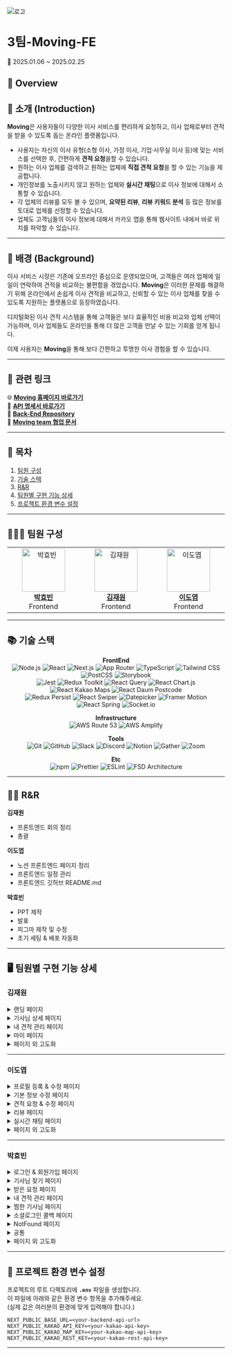 ![로고](https://www.moving.wiki/_next/static/media/logo-icon-text.a208f1f3.svg)</br>
# 3팀-Moving-FE</br>
📅 2025.01.06 ~ 2025.02.25 </br>

## 📣 Overview

## 📖 소개 (Introduction)

**Moving**은 사용자들이 다양한 이사 서비스를 편리하게 요청하고, 이사 업체로부터 견적을 받을 수 있도록 돕는 온라인 플랫폼입니다. 
- 사용자는 자신의 이사 유형(소형 이사, 가정 이사, 기업·사무실 이사 등)에 맞는 서비스를 선택한 후, 간편하게 **견적 요청**을할 수 있습니다.
- 원하는 이사 업체를 검색하고 원하는 업체에 **직접 견적 요청**을 할 수 있는 기능을 제공합니다.
- 개인정보를 노출시키지 않고 원하는 업체와 **실시간 채팅**으로 이사 정보에 대해서 소통할 수 있습니다.
- 각 업체의 리뷰를 모두 볼 수 있으며, **요약된 리뷰**, **리뷰 키워드 분석** 등 많은 정보를 토대로 업체를 선정할 수 있습니다.
- 업체도 고객님들의 이사 정보에 대해서 카카오 맵을 통해 웹사이트 내에서 바로 위치를 파악할 수 있습니다.

---

## 🚚 배경 (Background)

이사 서비스 시장은 기존에 오프라인 중심으로 운영되었으며, 고객들은 여러 업체에 일일이 연락하여 견적을 비교하는 불편함을 겪었습니다. **Moving**은 이러한 문제를 해결하기 위해 온라인에서 손쉽게 이사 견적을 비교하고, 신뢰할 수 있는 이사 업체를 찾을 수 있도록 지원하는 플랫폼으로 등장하였습니다.</br>

디지털화된 이사 견적 시스템을 통해 고객들은 보다 효율적인 비용 비교와 업체 선택이 가능하며, 이사 업체들도 온라인을 통해 더 많은 고객을 만날 수 있는 기회를 얻게 됩니다.

이제 사용자는 **Moving**을 통해 보다 간편하고 투명한 이사 경험을 할 수 있습니다.

---

## 🔗 관련 링크

🌐 <b>[Moving 홈페이지 바로가기](https://www.moving.wiki/)</b></br>
📄 <b>[API 명세서 바로가기](https://backend.moving.wiki/api-docs)</b></br>
📂 <b>[Back-End Repository](https://github.com/FS2-Part4-Team3/2-Moving-3-BE)</b></br>
📘 <b>[Moving team 협업 문서](https://pleasant-fireplant-a76.notion.site/TEAM-3-168070c8d1ed8087ac90e2bb7c77af8d?pvs=4)</b></br>

---

## 🔎 목차

1. [팀원 구성](#-팀원-구성)
2. [기술 스택](#-기술-스택)
3. [R&R](#rr)
4. [팀원별 구현 기능 상세](#-팀원별-구현-기능-상세)
5. [프로젝트 환경 변수 설정](#-프로젝트-환경-변수-설정)

---

## 👨‍👨‍👧 팀원 구성

<div align=center>
<table>
  <tr>
    <td align="center" width="200">
      <a href="https://github.com/hyobiin9">
        <img src="https://avatars.githubusercontent.com/u/176696485?v=4" alt="박효빈" width="100" />
        <br />
        <b>박효빈</b>  
      </a>
      <br />
      Frontend
    </td>
    <td align="center" width="200">
      <a href="https://github.com/galaxy-78">
        <img src="https://avatars.githubusercontent.com/u/81586230?v=4" alt="김재원" width="100" />
        <br />
        <b>김재원</b>
      </a>
      <br />
      Frontend
    </td>
    <td align="center" width="200">
      <a href="https://github.com/LDY981212">
        <img src="https://avatars.githubusercontent.com/u/134135615?v=4" alt="이도엽" width="100" />
        <br />
        <b>이도엽</b>
      </a>
      <br />
      Frontend
    </td>
  </tr>
</table>
</div>

---
## 📚 기술 스택

<div align=center>

**FrontEnd** <br>
![Node.js](https://img.shields.io/badge/Node.js-68A063?style=flat&logo=node.js&logoColor=white)
![React](https://img.shields.io/badge/React-087EA4?style=flat&logo=react&logoColor=white)
![Next.js](https://img.shields.io/badge/Next.js-000000?style=flat&logo=next.js&logoColor=white)
![App Router](https://img.shields.io/badge/App%20Router-5A67D8?style=flat&logo=architect&logoColor=white)
![TypeScript](https://img.shields.io/badge/TypeScript-3178C6?style=flat&logo=TypeScript&logoColor=white)
![Tailwind CSS](https://img.shields.io/badge/Tailwind_CSS-0F172A?style=flat&logo=TailwindCSS&logoColor=06B6D4)
![PostCSS](https://img.shields.io/badge/PostCSS-DD3A0A?style=flat&logo=postcss&logoColor=white)
![Storybook](https://img.shields.io/badge/Storybook-FF4785?style=flat&logo=Storybook&logoColor=white) <br>
![Jest](https://img.shields.io/badge/Jest-C21325?style=flat&logo=jest&logoColor=white)
![Redux Toolkit](https://img.shields.io/badge/Redux%20Toolkit-764ABC?style=flat&logo=redux&logoColor=white)
![React Query](https://img.shields.io/badge/React%20Query-FF4154?style=flat&logo=reactquery&logoColor=white)
![React Chart.js](https://img.shields.io/badge/React%20Chart.js-FF6384?style=flat&logo=chartdotjs&logoColor=white)
![React Kakao Maps](https://img.shields.io/badge/React%20Kakao%20Maps-FFCD00?style=flat&logo=kakaotalk&logoColor=black)
![React Daum Postcode](https://img.shields.io/badge/React%20Daum%20Postcode-0052CC?style=flat&logo=googlemaps&logoColor=white) <br>
![Redux Persist](https://img.shields.io/badge/Redux%20Persist-764ABC?style=flat&logo=redux&logoColor=white)
![React Swiper](https://img.shields.io/badge/React%20Swiper-6332F6?style=flat&logo=swiper&logoColor=white)
![Datepicker](https://img.shields.io/badge/Datepicker-4CAF50?style=flat&logo=architect&logoColor=white)
![Framer Motion](https://img.shields.io/badge/Framer%20Motion-0055FF?style=flat&logo=framer&logoColor=white)
![React Spring](https://img.shields.io/badge/React%20Spring-F26B00?style=flat&logo=reactspring&logoColor=white)
![Socket.io](https://img.shields.io/badge/Socket.io-4E4E4E?style=flat&logo=Socket.io&logoColor=white)


**Infrastructure** <br>
![AWS Route 53](https://img.shields.io/badge/AWS%20Route%2053-232F3E?style=flat&logo=amazonaws&logoColor=FF9900)
![AWS Amplify](https://img.shields.io/badge/AWS%20Amplify-FF9900?style=flat&logo=awsamplify&logoColor=white)

**Tools** <br>
![Git](https://img.shields.io/badge/Git-F05032?style=flat&logo=Git&logoColor=white)
![GitHub](https://img.shields.io/badge/GitHub-181717?style=flat&logo=github&logoColor=white)
![Slack](https://img.shields.io/badge/Slack-4A154B?style=flat&logo=slack&logoColor=white)
![Discord](https://img.shields.io/badge/Discord-5865F2?style=flat&logo=discord&logoColor=white)
![Notion](https://img.shields.io/badge/Notion-000000?style=flat&logo=notion&logoColor=white)
![Gather](https://img.shields.io/badge/Gather-3A2EDE?style=flat&logo=gather&logoColor=white)
![Zoom](https://img.shields.io/badge/Zoom-0B5CFF?style=flat&logo=Zoom&logoColor=white)

**Etc** <br>
![npm](https://img.shields.io/badge/npm-CB3837?style=flat&logo=npm&logoColor=black)
![Prettier](https://img.shields.io/badge/Prettier-F7B93E?style=flat&logo=Prettier&logoColor=black)
![ESLint](https://img.shields.io/badge/ESLint-4B32C3?style=flat&logo=ESLint&logoColor=white)
![FSD Architecture](https://img.shields.io/badge/FSD%20Architecture-white?style=flat&logo=architect&logoColor=black)

</div>

---

## <h2 id="rr">🙋‍♂️ R&R</h2>

**김재원**

- 프론트엔드 회의 정리
- 총괄

**이도엽**

- 노션 프론트엔드 페이지 정리
- 프론트엔드 일정 관리
- 프론트엔드 깃허브 README.md

**박효빈**

- PPT 제작
- 발표
- 피그마 제작 및 수정
- 초기 세팅 & 배포 자동화

---

## 🖥 팀원별 구현 기능 상세

### 김재원

<details>
<summary>랜딩 페이지</summary>

- 비회원
- 일반 유저
- 기사님
  
</details>

<details>
<summary>기사님 상세 페이지</summary>

- 비회원
- 일반 유저
- 기사님

</details>

<details>
<summary>내 견적 관리 페이지</summary>

- 대기 중인 견적 상세 페이지 (일반유저)
- 받았던 견적 상세 페이지 (일반 유저)
- 확정 견적 상세 페이지 (드라이버)

</details>

<details>
<summary>마이 페이지</summary></summary>

- 기사님

</details>

<details>
<summary>페이지 외 고도화</summary>

- ReactQuery hook
- Storybook 작성
- Jest 유닛 테스트 코드 작성
- web share api 공유하기 기능 추가
- 랜딩 페이지 권한 설정(비회원, 일반유저, 기사님) 및 이사 정보 생성 UX
- 라이트/다크 모드 기능
- Framer-Motion + React-Spring 기능
- Skeleton UI 기능

</details>

---

### 이도엽

<details>
<summary>프로필 등록 & 수정 페이지</summary>

- 일반 유저
- 기사님

</details>

<details>
<summary>기본 정보 수정 페이지</summary>

- 기사님 

</details>

<details>
<summary>견적 요청 & 수정 페이지</summary>

- 일반 유저
  
</details>

<details>
<summary>리뷰 페이지</summary>

- 작성 가능한 리뷰 페이지 (일반유저)
- 내가 작성한 리뷰 페이지 (일반유저)

</details>

<details>
<summary>실시간 채팅 페이지</summary>

- 일반 유저
- 기사님

</details>

<details>
<summary>페이지 외 고도화</summary>

- Storybook 작성
- Jest 유닛 테스트 코드 작성
- 프로필 수정 페이지 비밀번호 확인 ui & 기능 구현 (일반유저 || 소셜로그인 유저)
- 프로필 등록 페이지 경력 시작 calendar ui & 기능 구현
- 견적 요청 페이지 시간 선택 ui & 기능 구현
- 견적 요청 페이지 랜딩 페이지 이사 유형 연결
- 채팅 페이지 온라인 유무 & 작성중 유무 & 사진 삽입 ui & 기능 구현

</details>

---

### 박효빈

<details>
<summary>로그인 & 회원가입 페이지</summary>

- 일반 유저
- 기사님

</details>

<details>
<summary>기사님 찾기 페이지</summary>

- 비회원
- 일반 유저

</details>

<details>
<summary>받은 요청 페이지</summary>

- 기사님

</details>

<details>
<summary>내 견적 관리 페이지</summary>

- 대기중인 견적 페이지 (일반 유저)
- 견적 요청 수정 및 취소 페이지 (일반 유저) 
- 받았던 견적 페이지 (일반 유저)
- 확정 견적 페이지 (드라이버)
- 내 견적 관리 - 반려 견적 요청 페이지 (드라이버)

</details>

<details>
<summary>찜한 기사님 페이지</summary>

- 일반 유저

</details>

<details>
<summary>소셜로그인 콜백 페이지</summary>

- naver
- google
- kakao

</details>

<details>
<summary>NotFound 페이지</summary>
</details>

<details>
<summary>공통</summary>

- Headless 컴포넌트 제작 
- Nav ui
- Empty ui 
- access token middleware 작성

</details>

<details>
<summary>페이지 외 고도화</summary>

- Storybook 작성
- Jest 유닛 테스트 코드 작성
- 카카오맵 API & ui
- PWA 기능 제작
- 음성인식 기능 제작
- Skeleton UI 기능
- 리뷰 요약 API 연결 및 ui 추가
- 키워드 분석 API 연결 및 ui 추가

</details>

---

## 🔑 프로젝트 환경 변수 설정

프로젝트의 루트 디렉토리에 **`.env`** 파일을 생성합니다.</br>
이 파일에 아래와 같은 환경 변수 항목을 추가해주세요.</br>
(실제 값은 여러분의 환경에 맞게 입력해야 합니다.) 

```env
NEXT_PUBLIC_BASE_URL=<your-backend-api-url>
NEXT_PUBLIC_KAKAO_API_KEY=<your-kakao-api-key>
NEXT_PUBLIC_KAKAO_MAP_KEY=<your-kakao-map-api-key>
NEXT_PUBLIC_KAKAO_REST_KEY=<your-kakao-rest-api-key>
```
---
